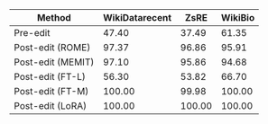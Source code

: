 | Method | WikiDatarecent | ZsRE | WikiBio |
| --- | --- | --- | --- |
| Pre-edit | 47.40 | 37.49 | 61.35 |
| Post-edit (ROME) | 97.37 | 96.86 | 95.91 |
| Post-edit (MEMIT) | 97.10 | 95.86 | 94.68 |
| Post-edit (FT-L) | 56.30 | 53.82 | 66.70 |
| Post-edit (FT-M) | 100.00 | 99.98 | 100.00 |
| Post-edit (LoRA) | 100.00 | 100.00 | 100.00 |
